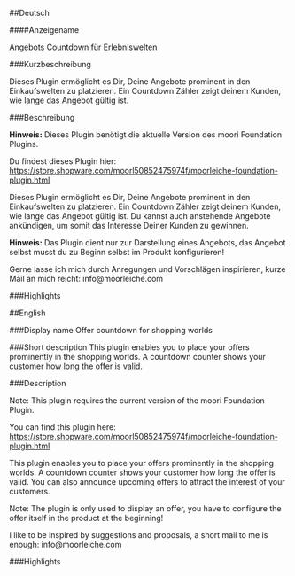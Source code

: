##Deutsch

####Anzeigename

Angebots Countdown für Erlebniswelten

###Kurzbeschreibung

Dieses Plugin ermöglicht es Dir, Deine Angebote prominent in den Einkaufswelten zu platzieren. Ein Countdown Zähler zeigt deinem Kunden, wie lange das Angebot gültig ist.

###Beschreibung

<p><strong>Hinweis:</strong> Dieses Plugin benötigt die aktuelle Version des moori Foundation Plugins.</p>

<p>Du findest dieses Plugin hier: <a href="https://store.shopware.com/moorl50852475974f/moorleiche-foundation-plugin.html">https://store.shopware.com/moorl50852475974f/moorleiche-foundation-plugin.html</a></p>

<p>Dieses Plugin ermöglicht es Dir, Deine Angebote prominent in den Einkaufswelten zu platzieren. Ein Countdown Zähler zeigt deinem Kunden, wie lange das Angebot gültig ist. Du kannst auch anstehende Angebote ankündigen, um somit das Interesse Deiner Kunden zu gewinnen.</p>

<p><strong>Hinweis:</strong> Das Plugin dient nur zur Darstellung eines Angebots, das Angebot selbst musst du zu Beginn selbst im Produkt konfigurieren!</p>

<p>Gerne lasse ich mich durch Anregungen und Vorschlägen inspirieren, kurze Mail an mich reicht: info@moorleiche.com</p>

###Highlights

##English

###Display name
Offer countdown for shopping worlds

###Short description
This plugin enables you to place your offers prominently in the shopping worlds. A countdown counter shows your customer how long the offer is valid.

###Description
<p>Note: This plugin requires the current version of the moori Foundation Plugin.</p>

<p>You can find this plugin here: <a href="https://store.shopware.com/moorl50852475974f/moorleiche-foundation-plugin.html">https://store.shopware.com/moorl50852475974f/moorleiche-foundation-plugin.html</a></p>

<p>This plugin enables you to place your offers prominently in the shopping worlds. A countdown counter shows your customer how long the offer is valid. You can also announce upcoming offers to attract the interest of your customers.</p>

<p>Note: The plugin is only used to display an offer, you have to configure the offer itself in the product at the beginning!</p>

<p>I like to be inspired by suggestions and proposals, a short mail to me is enough: info@moorleiche.com</p>

###Highlights
